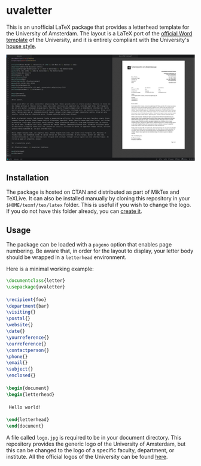 <!--
uvaletter v1.0.0
author: Michele Piazzai
contact: michele.piazzai@uc3m.es
license: MIT
-->

# uvaletter

This is an unofficial LaTeX package that provides a letterhead template for the University of Amsterdam. The layout is a LaTeX port of the [official Word template](https://www.uva.nl/over-de-uva/over-de-universiteit/huisstijl/downloadstools/brief/brief.html) of the University, and it is entirely compliant with the University's [house style](https://www.uva.nl/over-de-uva/over-de-universiteit/huisstijl/huisstijl.html).

![](https://github.com/piazzai/uvaletter/blob/master/demo/demo.jpg)

## Installation

The package is hosted on CTAN and distributed as part of MikTex and TeXLive. It can also be installed manually by cloning this repository in your `$HOME/texmf/tex/latex` folder. This is useful if you wish to change the logo. If you do not have this folder already, you can [create it](https://www.ias.edu/math/computing/faq/local-latex-style-files).

## Usage

The package can be loaded with a `pageno` option that enables page numbering. Be aware that, in order for the layout to display, your letter body should be wrapped in a `letterhead` environment.

Here is a minimal working example:

```tex
\documentclass{letter}
\usepackage{uvaletter}

\recipient{foo}
\department{bar}
\visiting{}
\postal{}
\website{}
\date{}
\yourreference{}
\ourreference{}
\contactperson{}
\phone{}
\email{}
\subject{}
\enclosed{}

\begin{document}
\begin{letterhead}

 Hello world!

\end{letterhead}
\end{document}
```

A file called `logo.jpg` is required to be in your document directory. This repository provides the generic logo of the University of Amsterdam, but this can be changed to the logo of a specific faculty, department, or institute. All the official logos of the University can be found [here](https://www.uva.nl/over-de-uva/over-de-universiteit/huisstijl/huisstijlelementen/logo/logo.html).
